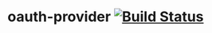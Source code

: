 # oauth-provider [![Build Status](https://travis-ci.org/gseitz/oauth-provider.svg)](https://travis-ci.org/gseitz/oauth-provider)


